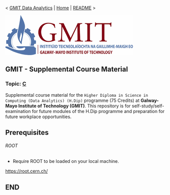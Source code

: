 < [GMIT Data Analytics](https://web.archive.org/web/20201029063153/https://www.gmit.ie/computer-science-and-applied-physics/higher-diploma-science-computing-data-analytics-ict) | [Home](https://github.com/SeanOhAileasa) | [README](https://github.com/SeanOhAileasa/fubar-c/blob/main/README.md) >

[![GMIT](https://github.com/SeanOhAileasa/SeanOhAileasa/blob/master/rc/gmit.png?raw=true)](https://web.archive.org/web/20201029063153/https://www.gmit.ie/computer-science-and-applied-physics/higher-diploma-science-computing-data-analytics-ict)

## GMIT - Supplemental Course Material
### Topic: [C](https://nbviewer.jupyter.org/github/SeanOhAileasa/fubar-c/blob/main/fubar-c.ipynb)

Supplemental course material for the ``Higher Diploma in Science in Computing (Data Analytics) (H.Dip)`` programme (75 Credits) at **Galway-Mayo Institute of Technology (GMIT)**. This repository is for self-study/self-examination for future modules of the H.Dip programme and preparation for future workplace opportunities.

## Prerequisites

###### ROOT

- Require ROOT to be loaded on your local machine. 

https://root.cern.ch/

## END